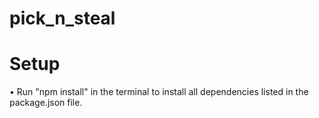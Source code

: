 # pick_n_steal

# Setup

• Run "npm install" in the terminal to install all dependencies listed in the package.json file.
